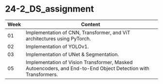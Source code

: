 # 24-2_DS_assignment

| Week  | Content  |
|------|------|
| 01 | Implementation of CNN, Transformer, and ViT architectures using PyTorch. |
| 02 | Implementation of YOLOv1. |
| 03 | Implementation of UNet & Segmentation. |
| 05 | Implementation of Vision Transformer, Masked Autoencoders, and End-to-End Object Detection with Transformers. |
